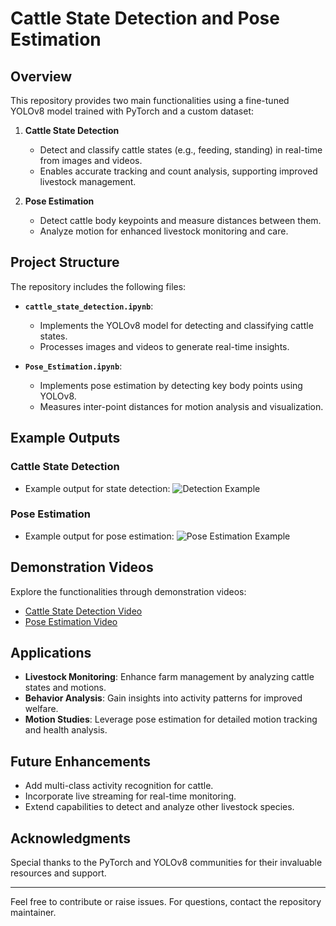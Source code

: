 # Cattle State Detection and Pose Estimation

## Overview
This repository provides two main functionalities using a fine-tuned YOLOv8 model trained with PyTorch and a custom dataset:

1. **Cattle State Detection**
   - Detect and classify cattle states (e.g., feeding, standing) in real-time from images and videos.
   - Enables accurate tracking and count analysis, supporting improved livestock management.

2. **Pose Estimation**
   - Detect cattle body keypoints and measure distances between them.
   - Analyze motion for enhanced livestock monitoring and care.

## Project Structure
The repository includes the following files:

- **`cattle_state_detection.ipynb`**:
  - Implements the YOLOv8 model for detecting and classifying cattle states.
  - Processes images and videos to generate real-time insights.

- **`Pose_Estimation.ipynb`**:
  - Implements pose estimation by detecting key body points using YOLOv8.
  - Measures inter-point distances for motion analysis and visualization.


## Example Outputs
### Cattle State Detection
- Example output for state detection:
  ![Detection Example](path-to-detection-sample.gif)

### Pose Estimation
- Example output for pose estimation:
  ![Pose Estimation Example](path-to-pose-sample.gif)

## Demonstration Videos
Explore the functionalities through demonstration videos:

- [Cattle State Detection Video](videos/conf_index_output.mp4)
- [Pose Estimation Video](link-to-pose-estimation-video)

## Applications
- **Livestock Monitoring**: Enhance farm management by analyzing cattle states and motions.
- **Behavior Analysis**: Gain insights into activity patterns for improved welfare.
- **Motion Studies**: Leverage pose estimation for detailed motion tracking and health analysis.

## Future Enhancements
- Add multi-class activity recognition for cattle.
- Incorporate live streaming for real-time monitoring.
- Extend capabilities to detect and analyze other livestock species.

## Acknowledgments
Special thanks to the PyTorch and YOLOv8 communities for their invaluable resources and support.

---

Feel free to contribute or raise issues. For questions, contact the repository maintainer.

